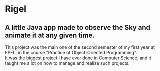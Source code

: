 # Rigel
## A little Java app made to observe the Sky and animate it at any given time.
This project was the main one of the second semester of my first year at EPFL, in the course "Practice of Object-Oriented Programming".  
It was the biggest project I have ever done in Computer Science, and it taught me a lot on how to manage and realize such projects.  
